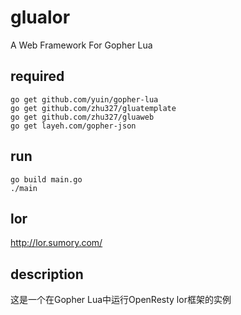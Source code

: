 # glualor

A Web Framework For Gopher Lua

## required

```shell
go get github.com/yuin/gopher-lua
go get github.com/zhu327/gluatemplate
go get github.com/zhu327/gluaweb
go get layeh.com/gopher-json
```

## run

```shell
go build main.go
./main
```

## lor

<http://lor.sumory.com/>

## description

这是一个在Gopher Lua中运行OpenResty lor框架的实例
